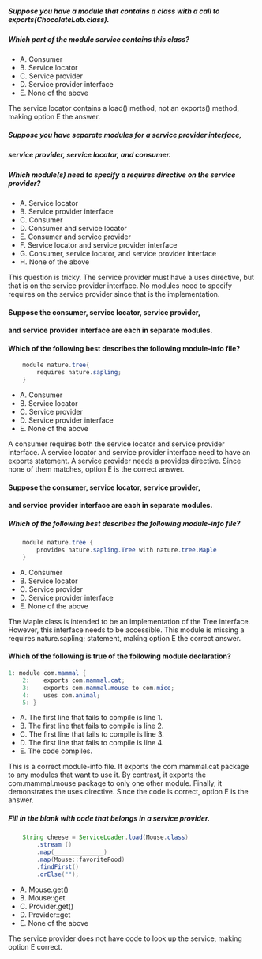 ##### Suppose you have a module that contains a class with a call to exports(ChocolateLab.class).
##### Which part of the module service contains this class?
* A. Consumer
* B. Service locator
* C. Service provider
* D. Service provider interface
* E. None of the above

The service locator contains a load() method,
not an exports() method, making option E the answer.

##### Suppose you have separate modules for a service provider interface,
##### service provider, service locator, and consumer.
##### Which module(s) need to specify a requires directive on the service provider?
*  A. Service locator
*  B. Service provider interface
*  C. Consumer
*  D. Consumer and service locator
*  E. Consumer and service provider
*  F. Service locator and service provider interface
*  G. Consumer, service locator, and service provider interface
*  H. None of the above

This question is tricky. The service provider must have a uses directive,
but that is on the service provider interface.
No modules need to specify requires on the service provider since that is the implementation.

#### Suppose the consumer, service locator, service provider,
#### and service provider interface are each in separate modules.
#### Which of the following best describes the following module-info file?

```java
    module nature.tree{
        requires nature.sapling;
    }

```

* A. Consumer
* B. Service locator
* C. Service provider
* D. Service provider interface
* E. None of the above

A consumer requires both the service locator and service provider interface.
A service locator and service provider interface need to have an exports statement.
A service provider needs a provides directive.
Since none of them matches, option E is the correct answer.

#### Suppose the consumer, service locator, service provider,
#### and service provider interface are each in separate modules.
##### Which of the following best describes the following module-info file?

``` java
    module nature.tree {
        provides nature.sapling.Tree with nature.tree.Maple
    }
```

* A. Consumer
* B. Service locator
* C. Service provider
* D. Service provider interface
* E. None of the above


The Maple class is intended to be an implementation of the Tree interface.
However, this interface needs to be accessible.
This module is missing a requires nature.sapling;
statement, making option E the correct answer.



#### Which of the following is true of the following module declaration?
``` java
1: module com.mammal {
    2:    exports com.mammal.cat;
    3:    exports com.mammal.mouse to com.mice;
    4:    uses com.animal;
    5: }

``` 
* A. The first line that fails to compile is line 1.
* B. The first line that fails to compile is line 2.
* C. The first line that fails to compile is line 3.
* D. The first line that fails to compile is line 4.
* E. The code compiles.

This is a correct module-info file.
It exports the com.mammal.cat package to any modules that want to use it.
By contrast, it exports the com.mammal.mouse package to only one other module.
Finally, it demonstrates the uses directive.
Since the code is correct, option E is the answer.
    
##### Fill in the blank with code that belongs in a service provider.
```java
    String cheese = ServiceLoader.load(Mouse.class)
        .stream ()
        .map(______________)
        .map(Mouse::favoriteFood)
        .findFirst()
        .orElse("");
```
* A. Mouse.get()
* B. Mouse::get
* C. Provider.get()
* D. Provider::get
* E. None of the above

The service provider does not have code to look up the service, making option E correct.

